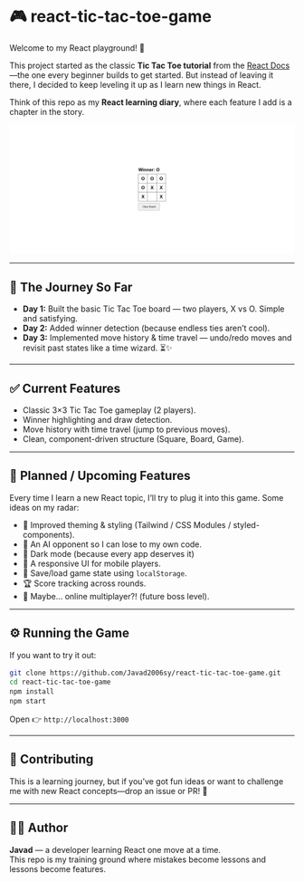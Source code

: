 # 🎮 react-tic-tac-toe-game

Welcome to my React playground! 🌱

This project started as the classic **Tic Tac Toe tutorial** from the [React Docs](https://react.dev/learn/tutorial-tic-tac-toe)—the one every beginner builds to get started. But instead of leaving it there, I decided to keep leveling it up as I learn new things in React.

Think of this repo as my **React learning diary**, where each feature I add is a chapter in the story.

![Game Preview](./screenshot.png)

---

## 📖 The Journey So Far

- **Day 1:** Built the basic Tic Tac Toe board — two players, X vs O. Simple and satisfying.  
- **Day 2:** Added winner detection (because endless ties aren’t cool).  
- **Day 3:** Implemented move history & time travel — undo/redo moves and revisit past states like a time wizard. ⏳✨

---

## ✅ Current Features

- Classic 3×3 Tic Tac Toe gameplay (2 players).  
- Winner highlighting and draw detection.  
- Move history with time travel (jump to previous moves).  
- Clean, component-driven structure (Square, Board, Game).

---

## 🔮 Planned / Upcoming Features

Every time I learn a new React topic, I’ll try to plug it into this game. Some ideas on my radar:

- 🎨 Improved theming & styling (Tailwind / CSS Modules / styled-components).  
- 🤖 An AI opponent so I can lose to my own code.  
- 🌙 Dark mode (because every app deserves it)  
- 📱 A responsive UI for mobile players.  
- 💾 Save/load game state using `localStorage`.  
- 🏆 Score tracking across rounds.  
- 🔗 Maybe… online multiplayer?! (future boss level).

---

## ⚙️ Running the Game

If you want to try it out:

```bash
git clone https://github.com/Javad2006sy/react-tic-tac-toe-game.git
cd react-tic-tac-toe-game
npm install
npm start
```

Open 👉 `http://localhost:3000`

---

## 🤝 Contributing

This is a learning journey, but if you’ve got fun ideas or want to challenge me with new React concepts—drop an issue or PR! 🚀


---

## 🧑‍💻 Author

**Javad** — a developer learning React one move at a time.  
This repo is my training ground where mistakes become lessons and lessons become features.
